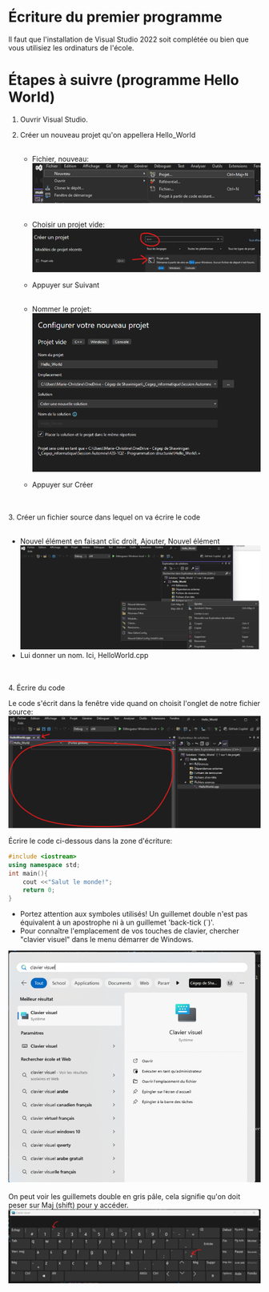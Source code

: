 # Écriture du premier programme

Il faut que l'installation de Visual Studio 2022 soit complétée ou bien que vous utilisiez les ordinaturs de l'école.

# Étapes à suivre (programme Hello World)

1. Ouvrir Visual Studio.

2. Créer un nouveau projet qu'on appellera Hello_World <br><br>
    - Fichier, nouveau:
![nouveau projet](img\nouv_projet.png)
<br><br>
    - Choisir un projet vide:
![nouveau projet2](img\nouv_projet2.png)
    - Appuyer sur Suivant
<br><br>
    - Nommer le projet:
![nouveau projet3](img\nouv_projet3.png)

    - Appuyer sur Créer

<br><br>
3. Créer un fichier source dans lequel on va écrire le code
<br><br>
- Nouvel élément en faisant clic droit, Ajouter, Nouvel élément
![fichier source](img\fichier_source.png)
- Lui donner un nom. Ici, HelloWorld.cpp


<br><br>
4. Écrire du code

Le code s'écrit dans la fenêtre vide quand on choisit l'onglet de notre fichier source: 
![zone_code](img\ecrire_code.png)

Écrire le code ci-dessous dans la zone d'écriture:
```cpp
#include <iostream>
using namespace std;
int main(){
    cout <<"Salut le monde!";
    return 0;
}
```
- Portez attention aux symboles utilisés! Un guillemet double n'est pas équivalent à un apostrophe ni à un guillemet 'back-tick (`)'.
- Pour connaître l'emplacement de vos touches de clavier, chercher "clavier visuel" dans le menu démarrer de Windows.


![Clavier visuel](img\clavier_visuel1.png)
<br><br>
On peut voir les guillemets double en gris pâle, cela signifie qu'on doit peser sur Maj (shift) pour y accéder. 
![Clavier visuel2](img\clavier_visuel2.png)

